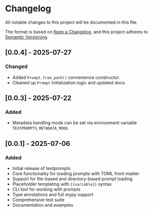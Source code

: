 # Changelog

All notable changes to this project will be documented in this file.

The format is based on [Keep a Changelog](https://keepachangelog.com/en/1.0.0/),
and this project adheres to [Semantic Versioning](https://semver.org/spec/v2.0.0.html).

## [0.0.4] - 2025-07-27

### Changed
- Added `Prompt.from_path()` convenience constructor.
- Cleaned up `Prompt` initialization logic and updated docs.

## [0.0.3] - 2025-07-22

### Added
- Metadata handling mode can be set via environment variable `TEXTPROMPTS_METADATA_MODE`.

## [0.0.1] - 2025-07-06

### Added
- Initial release of textprompts
- Core functionality for loading prompts with TOML front-matter
- Support for file-based and directory-based prompt loading
- Placeholder templating with `{{variable}}` syntax
- CLI tool for working with prompts
- Type annotations and full mypy support
- Comprehensive test suite
- Documentation and examples
